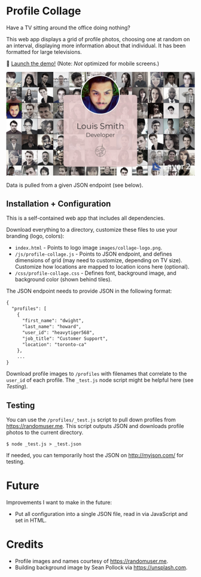 # Profile Collage

Have a TV sitting around the office doing nothing?

This web app displays a grid of profile photos, choosing one at random on an interval, displaying more information about that individual. It has been formatted for large televisions.

 :rocket: [Launch the demo!](https://chrisgurney.github.io/profile-collage/) (Note: _Not_ optimized for mobile screens.)

![Screenshot of Profile Collage](/images/screenshot.jpg)

Data is pulled from a given JSON endpoint (see below).

## Installation + Configuration

This is a self-contained web app that includes all dependencies.

Download everything to a directory, customize these files to use your branding (logo, colors):

* `index.html` - Points to logo image `images/collage-logo.png`.
* `/js/profile-collage.js` - Points to JSON endpoint, and defines dimensions of grid (may need to customize, depending on TV size). Customize how locations are mapped to location icons here (optional).
* `/css/profile-collage.css` - Defines font, background image, and background color (shown behind tiles).

The JSON endpoint needs to provide JSON in the following format:

```
{
  "profiles": [
    {
      "first_name": "dwight",
      "last_name": "howard",
      "user_id": "heavytiger568",
      "job_title": "Customer Support",
      "location": "toronto-ca"
    },
    ...
}
```

Download profile images to `/profiles` with filenames that correlate to the `user_id` of each profile. The `_test.js` node script might be helpful here (see _Testing_).

## Testing

You can use the `/profiles/_test.js` script to pull down profiles from <https://randomuser.me>. This script outputs JSON and downloads profile photos to the current directory.

    $ node _test.js > _test.json

If needed, you can temporarily host the JSON on <http://myjson.com/> for testing.

# Future

Improvements I want to make in the future:

* Put all configuration into a single JSON file, read in via JavaScript and set in HTML.

# Credits

* Profile images and names courtesy of <https://randomuser.me>. 
* Building background image by Sean Pollock via <https://unsplash.com>.